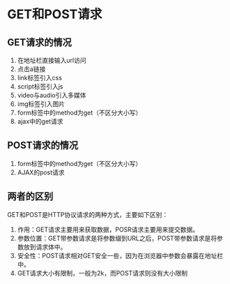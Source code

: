 # GET和POST请求

## GET请求的情况

1. 在地址栏直接输入url访问
2. 点击a链接
3. link标签引入css
4. script标签引入js
5. video与audio引入多媒体
6. img标签引入图片
7. form标签中的method为get（不区分大小写）
8. ajax中的get请求

## POST请求的情况

1. form标签中的method为get（不区分大小写）
2. AJAX的post请求

## 两者的区别

GET和POST是HTTP协议请求的两种方式，主要如下区别：

1. 作用：GET请求主要用来获取数据，POSR请求主要用来提交数据。
2. 参数位置：GET带参数请求是将参数缀到URL之后，POST带参数请求是将参数放到请求体中。
3. 安全性：POST请求相对GET安全一些，因为在浏览器中参数会暴露在地址栏中。
4. GET请求大小有限制，一般为2k，而POST请求则没有大小限制
